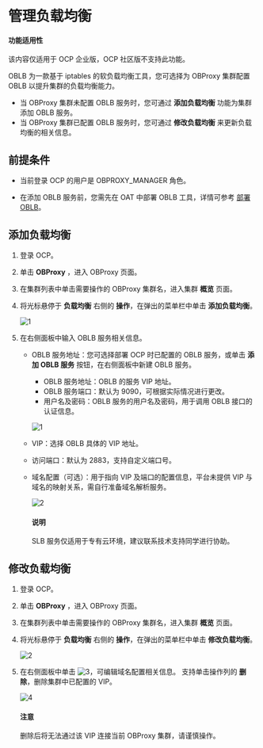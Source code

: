 # 管理负载均衡

<main id="notice" type='notice'>
<h4>功能适用性</h4>
<p>该内容仅适用于 OCP 企业版，OCP 社区版不支持此功能。</p>
</main>

OBLB 为一款基于 iptables 的软负载均衡工具，您可选择为 OBProxy 集群配置 OBLB 以提升集群的负载均衡能力。

* 当 OBProxy 集群未配置 OBLB 服务时，您可通过 **添加负载均衡** 功能为集群添加 OBLB 服务。
* 当 OBProxy 集群已配置 OBLB 服务时，您可通过 **修改负载均衡** 来更新负载均衡的相关信息。

## 前提条件

* 当前登录 OCP 的用户是 OBPROXY_MANAGER 角色。

* 在添加 OBLB 服务前，您需先在 OAT 中部署 OBLB 工具，详情可参考 [部署 OBLB](https://www.oceanbase.com/docs/enterprise-oat-doc-cn-10000000001092549)。

## 添加负载均衡

  1. 登录 OCP。

  2. 单击 **OBProxy** ，进入 OBProxy 页面。

  3. 在集群列表中单击需要操作的 OBProxy 集群名，进入集群 **概览** 页面。

  4. 将光标悬停于 **负载均衡** 右侧的 **操作**，在弹出的菜单栏中单击 **添加负载均衡**。

        ![1](https://obbusiness-private.oss-cn-shanghai.aliyuncs.com/doc/img/ocp/402-cn/%E6%B7%BB%E5%8A%A0%E8%B4%9F%E8%BD%BD%E5%9D%87%E8%A1%A1%E6%8C%89%E9%92%AE.png)

  5. 在右侧面板中输入 OBLB 服务相关信息。

     * OBLB 服务地址：您可选择部署 OCP 时已配置的 OBLB 服务，或单击 **添加 OBLB 服务** 按钮，在右侧面板中新建 OBLB 服务。

        * OBLB 服务地址：OBLB 的服务 VIP 地址。
        * OBLB 服务端口：默认为 9090，可根据实际情况进行更改。
        * 用户名及密码：OBLB 服务的用户名及密码，用于调用 OBLB 接口的认证信息。

         ![1](https://obbusiness-private.oss-cn-shanghai.aliyuncs.com/doc/img/ocp/402-cn/%E6%B7%BB%E5%8A%A0oblb%E6%9C%8D%E5%8A%A1.png)

     * VIP：选择 OBLB 具体的 VIP 地址。
     * 访问端口：默认为 2883，支持自定义端口号。
     * 域名配置（可选）：用于指向 VIP 及端口的配置信息，平台未提供 VIP 与域名的映射关系，需自行准备域名解析服务。

        ![2](https://obbusiness-private.oss-cn-shanghai.aliyuncs.com/doc/img/ocp/402-cn/%E6%B7%BB%E5%8A%A0%E8%B4%9F%E8%BD%BD%E5%9D%87%E8%A1%A1.png)

        <main id="notice" type='explain'>
        <h4>说明</h4>
        <p> SLB 服务仅适用于专有云环境，建议联系技术支持同学进行协助。</p>
        </main>

## 修改负载均衡

  1. 登录 OCP。

  2. 单击 **OBProxy** ，进入 OBProxy 页面。

  3. 在集群列表中单击需要操作的 OBProxy 集群名，进入集群 **概览** 页面。

  4. 将光标悬停于 **负载均衡** 右侧的 **操作**，在弹出的菜单栏中单击 **修改负载均衡**。

     ![2](https://obbusiness-private.oss-cn-shanghai.aliyuncs.com/doc/img/ocp/402-cn/%E4%BF%AE%E6%94%B9%E8%B4%9F%E8%BD%BD%E5%9D%87%E8%A1%A1%E6%8C%89%E9%92%AE.png)

  5. 在右侧面板中单击 ![3](https://obbusiness-private.oss-cn-shanghai.aliyuncs.com/doc/img/ocp/402-cn/%E7%BC%96%E8%BE%91%E6%8C%89%E9%92%AE.png)，可编辑域名配置相关信息。
    支持单击操作列的 **删除**，删除集群中已配置的 VIP。

     ![4](https://obbusiness-private.oss-cn-shanghai.aliyuncs.com/doc/img/ocp/402-cn/%E4%BF%AE%E6%94%B9%E8%B4%9F%E8%BD%BD%E5%9D%87%E8%A1%A1.png)

     	<main id="notice" type='alert'>
 		<h4>注意</h4>
 		<p>删除后将无法通过该 VIP 连接当前 OBProxy 集群，请谨慎操作。</p>
 		</main>
